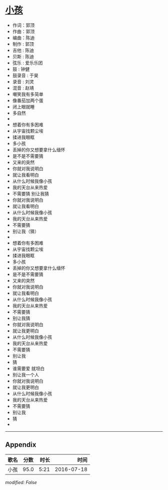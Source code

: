 # [小孩](https://music.163.com/song?id=421148954)

* 作词：郭顶
* 作曲：郭顶
* 编曲：陈迪
* 制作 : 郭顶
* 吉他 : 陈迪
* 贝斯 : 陈迪
* 弦乐 : 爱乐乐团
* 鼓 : 钟健
* 鼓录音 : 于昊
* 录音 : 刘灵
* 混音 : 赵靖
* 嘲笑我有多简单
* 像番茄加两个蛋
* 闭上眼就睡
* 多自然
* 
* 想着你有多困难
* 从宇宙找颗尘埃
* 揉进我眼眶
* 多小孩
* 丢掉的你又想要拿什么缅怀
* 是不是不需要猜
* 又来的突然
* 你就对我说明白
* 就让我看明白
* 从什么时候我像小孩
* 我的天台从来热爱
* 不需要猜 别让我猜
* 你就对我说明白
* 就让我看明白
* 从什么时候我像小孩
* 我的天台从来热爱
* 不需要猜
* 别让我（猜）
* 
* 想着你有多困难
* 从宇宙找颗尘埃
* 揉进我眼眶
* 多小孩
* 丢掉的你又想要拿什么缅怀
* 是不是不需要猜
* 又来的突然
* 你就对我说明白
* 就让我看明白
* 从什么时候我像小孩
* 我的天台从来热爱
* 不需要猜
* 别让我猜
* 你就对我说明白
* 就让我更明白
* 从什么时候我像小孩
* 我的天台从来热爱
* 不需要猜
* 别让我
* 猜
* 谁需要爱 就坦白
* 别让我一个人
* 你就对我说明白
* 就让我更明白
* 从什么时候我像小孩
* 我的天台从来热爱
* 不需要猜
* 别让我
* 猜
* 


---

## Appendix

|歌名|分数|时长|时间|
|:---|:---:|---:|---:|
|小孩|95.0|5:21|2016-07-18

*modified: False*